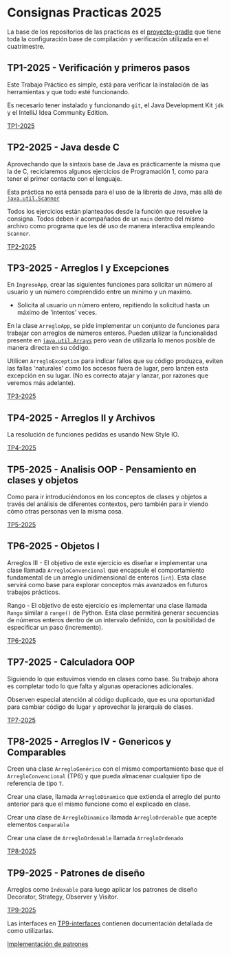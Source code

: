 # Consignas Practicas 2025

La base de los repositorios de las practicas es el [proyecto-gradle](https://github.com/INGCOM-UNRN-PII/proyecto-gradle) que tiene toda la configuración base de compilación y verificación utilizada en el cuatrimestre.

## TP1-2025 - Verificación y primeros pasos

Este Trabajo Práctico es simple, está para verificar la instalación de las herramientas y que todo esté funcionando.

Es necesario tener instalado y funcionando `git`, el Java Development Kit `jdk` y el IntelliJ Idea Community Edition.

[TP1-2025](TP1-2025.md)

## TP2-2025 - Java desde C

Aprovechando que la sintaxis base de Java es prácticamente la misma que la de C, reciclaremos algunos ejercicios de Programación 1, como para tener el primer contacto con el lenguaje.

Esta práctica no está pensada para el uso de la librería de Java, más allá de [`java.util.Scanner`](https://docs.oracle.com/javase/17/docs/api/java/util/Scanner.html)

Todos los ejercicios están planteados desde la función que resuelve la consigna. Todos deben ir acompañados de un `main` dentro del mismo archivo como programa que les dé uso de manera interactiva empleando `Scanner`.

[TP2-2025](TP2-2025.md)

## TP3-2025 - Arreglos I y Excepciones

En `IngresoApp`, crear las siguientes funciones para solicitar un número al usuario y un número comprendido entre un mínimo y un maximo.

 * Solicita al usuario un número entero, repitiendo la solicitud hasta un máximo de 'intentos' veces.

En la clase `ArregloApp`, se pide implementar un conjunto de funciones para trabajar con arreglos de números enteros.
Pueden utilizar la funcionalidad presente en  [
`java.util.Arrays`](https://docs.oracle.com/en/java/javase/21/docs/api/java.base/java/util/Arrays.html) pero vean de
utilizarla lo menos posible de manera directa en su código.

Utilicen `ArregloException` para indicar fallos que su código produzca, eviten las fallas 'naturales' como los accesos
fuera de lugar, pero lanzen esta excepción en su lugar. (No es correcto atajar y lanzar, por razones que veremos más
adelante).

[TP3-2025](TP3-2025.md)

## TP4-2025 - Arreglos II y Archivos

La resolución de funciones pedidas es usando New Style IO.

[TP4-2025](TP4-2025.md)

## TP5-2025 - Analisis OOP - Pensamiento en clases y objetos

Como para ir introduciéndonos en los conceptos de clases y objetos a través del análisis de diferentes contextos, pero también para ir viendo cómo otras personas ven la misma cosa.

[TP5-2025](TP5-2025.md)

## TP6-2025 - Objetos I

Arreglos III - El objetivo de este ejercicio es diseñar e implementar una clase llamada `ArregloConvencional` que encapsule el
comportamiento fundamental de un arreglo unidimensional de enteros (`int`). Esta clase servirá como base para explorar
conceptos más avanzados en futuros trabajos prácticos.

Rango - El objetivo de este ejercicio es implementar una clase llamada `Rango` similar a `range()` de Python.
Esta clase permitirá generar secuencias de números enteros dentro de un intervalo definido, con la
posibilidad de especificar un paso (incremento).

[TP6-2025](TP6-2025.md)

## TP7-2025 - Calculadora OOP

Siguiendo lo que estuvimos viendo en clases como base. Su trabajo ahora es completar todo lo que falta
y algunas operaciones adicionales.

Observen especial atención al código duplicado, que es una oportunidad para cambiar código de lugar y
aprovechar la jerarquía de clases.

[TP7-2025](TP7-2025.md)

## TP8-2025 - Arreglos IV - Genericos y Comparables

Creen una clase `ArregloGenérico` con el mismo comportamiento base que el `ArregloConvencional` (TP6) y que pueda almacenar cualquier tipo de referencia de tipo `T`.

Crear una clase, llamada `ArregloDinamico` que extienda el arreglo del punto anterior para que el mismo funcione como el explicado en clase.

Crear una clase de `ArregloDinamico` llamada `ArregloOrdenable` que acepte elementos `Comparable`

Crear una clase de `ArregloOrdenable` llamada `ArregloOrdenado`

[TP8-2025](TP8-2025.md)

## TP9-2025 - Patrones de diseño

Arreglos como `Indexable` para luego aplicar los patrones de diseño Decorator, Strategy, Observer y Visitor.

[TP9-2025](TP9-2025.md)

Las interfaces en [TP9-interfaces](./TP9-interfaces/) contienen documentación detallada de como utilizarlas.

[Implementación de patrones](TP9-2025-patrones.md)

